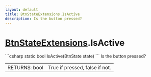 ```yaml
---
layout: default
title: BtnStateExtensions.IsActive
description: Is the button pressed?
---
```

# [BtnStateExtensions]({{site.url}}/Pages/StereoKit/BtnStateExtensions.html).IsActive

<div class='signature' markdown='1'>
```csharp
static bool IsActive(BtnState state)
```
Is the button pressed?
</div>

|  |  |
|--|--|
|RETURNS: bool|True if pressed, false if not.|




